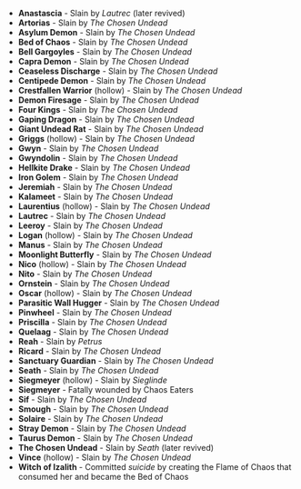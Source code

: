 - **Anastascia** - Slain by _Lautrec_ (later revived)
- **Artorias** - Slain by _The Chosen Undead_
- **Asylum Demon** - Slain by _The Chosen Undead_
- **Bed of Chaos** - Slain by _The Chosen Undead_
- **Bell Gargoyles** - Slain by _The Chosen Undead_
- **Capra Demon** - Slain by _The Chosen Undead_
- **Ceaseless Discharge** - Slain by _The Chosen Undead_
- **Centipede Demon** - Slain by _The Chosen Undead_
- **Crestfallen Warrior** (hollow) - Slain by _The Chosen Undead_
- **Demon Firesage** - Slain by _The Chosen Undead_
- **Four Kings** - Slain by _The Chosen Undead_
- **Gaping Dragon** - Slain by _The Chosen Undead_
- **Giant Undead Rat** - Slain by _The Chosen Undead_
- **Griggs** (hollow) - Slain by _The Chosen Undead_
- **Gwyn** - Slain by _The Chosen Undead_
- **Gwyndolin** - Slain by _The Chosen Undead_
- **Hellkite Drake** - Slain by _The Chosen Undead_
- **Iron Golem** - Slain by _The Chosen Undead_
- **Jeremiah** - Slain by _The Chosen Undead_
- **Kalameet** - Slain by _The Chosen Undead_
- **Laurentius** (hollow) - Slain by _The Chosen Undead_
- **Lautrec** - Slain by _The Chosen Undead_
- **Leeroy** - Slain by _The Chosen Undead_
- **Logan** (hollow) - Slain by _The Chosen Undead_
- **Manus** - Slain by _The Chosen Undead_
- **Moonlight Butterfly** - Slain by _The Chosen Undead_
- **Nico** (hollow) - Slain by _The Chosen Undead_
- **Nito** - Slain by _The Chosen Undead_
- **Ornstein** - Slain by _The Chosen Undead_
- **Oscar** (hollow) - Slain by _The Chosen Undead_
- **Parasitic Wall Hugger** - Slain by _The Chosen Undead_
- **Pinwheel** - Slain by _The Chosen Undead_
- **Priscilla** - Slain by _The Chosen Undead_
- **Quelaag** - Slain by _The Chosen Undead_
- **Reah** - Slain by _Petrus_
- **Ricard** - Slain by _The Chosen Undead_
- **Sanctuary Guardian** - Slain by _The Chosen Undead_
- **Seath** - Slain by _The Chosen Undead_
- **Siegmeyer** (hollow) - Slain by _Sieglinde_
- **Siegmeyer** - Fatally wounded by Chaos Eaters
- **Sif** - Slain by _The Chosen Undead_
- **Smough** - Slain by _The Chosen Undead_
- **Solaire** - Slain by _The Chosen Undead_
- **Stray Demon** - Slain by _The Chosen Undead_
- **Taurus Demon** - Slain by _The Chosen Undead_
- **The Chosen Undead** - Slain by _Seath_ (later revived)
- **Vince** (hollow) - Slain by _The Chosen Undead_
- **Witch of Izalith** - Committed _suicide_ by creating the Flame of Chaos that consumed her and became the Bed of Chaos